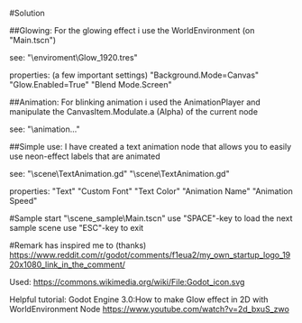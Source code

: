 
#Solution

##Glowing:
For the glowing effect i use the WorldEnvironment (on "Main.tscn")

see:
 "\enviroment\Glow_1920.tres"
 
properties: (a few important settings)
 "Background.Mode=Canvas"
 "Glow.Enabled=True"
 "Blend Mode.Screen"


##Animation:
For blinking animation i used the AnimationPlayer and manipulate the CanvasItem.Modulate.a (Alpha) of the current node

see:
 "\animation\..."


##Simple use:
I have created a text animation node that allows you to easily use neon-effect labels that are animated

see:
 "\scene\TextAnimation.gd"
 "\scene\TextAnimation.gd"

properties:
 "Text"
 "Custom Font"
 "Text Color" 
 "Animation Name"
 "Animation Speed"

#Sample
start "\scene_sample\Main.tscn"
use "SPACE"-key to load the next sample scene
use "ESC"-key to exit


#Remark
has inspired me to (thanks)
https://www.reddit.com/r/godot/comments/f1eua2/my_own_startup_logo_1920x1080_link_in_the_comment/

Used:
https://commons.wikimedia.org/wiki/File:Godot_icon.svg

Helpful tutorial:
Godot Engine 3.0:How to make Glow effect in 2D with WorldEnvironment Node
https://www.youtube.com/watch?v=2d_bxuS_zwo
